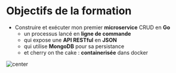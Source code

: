 # Objectifs de la formation

- Construire et exécuter mon premier **microservice** CRUD en **Go**
  - un processus lancé en **ligne de commande**
  - qui expose une **API RESTful** en **JSON**
  - qui utilise **MongoDB** pour sa persistance
  - et cherry on the cake : **containerisée** dans docker

![center](./assets/go-200/images/cake.png)

